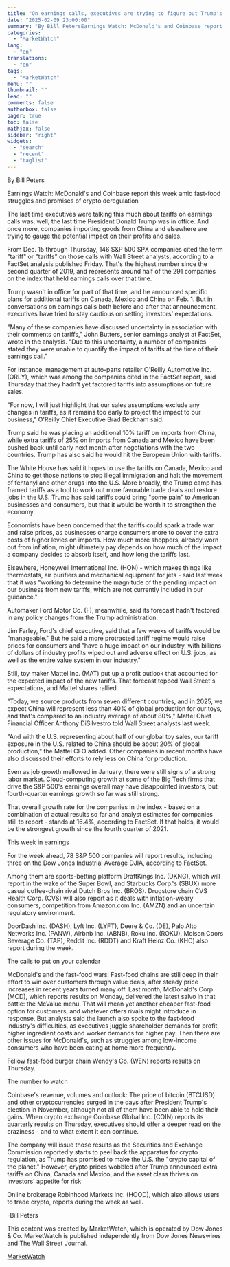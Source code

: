 ```yaml
---
title: "On earnings calls, executives are trying to figure out Trump's tariffs"
date: "2025-02-09 23:00:00"
summary: "By Bill PetersEarnings Watch: McDonald's and Coinbase report this week amid fast-food struggles and promises of crypto deregulationThe last time executives were talking this much about tariffs on earnings calls was, well, the last time President Donald Trump was in office. And once more, companies importing goods from China and..."
categories:
  - "MarketWatch"
lang:
  - "en"
translations:
  - "en"
tags:
  - "MarketWatch"
menu: ""
thumbnail: ""
lead: ""
comments: false
authorbox: false
pager: true
toc: false
mathjax: false
sidebar: "right"
widgets:
  - "search"
  - "recent"
  - "taglist"
---
```


By Bill Peters

Earnings Watch: McDonald's and Coinbase report this week amid fast-food struggles and promises of crypto deregulation

The last time executives were talking this much about tariffs on earnings calls was, well, the last time President Donald Trump was in office. And once more, companies importing goods from China and elsewhere are trying to gauge the potential impact on their profits and sales.

From Dec. 15 through Thursday, 146 S&P 500 SPX companies cited the term "tariff" or "tariffs" on those calls with Wall Street analysts, according to a FactSet analysis published Friday. That's the highest number since the second quarter of 2019, and represents around half of the 291 companies on the index that held earnings calls over that time.

Trump wasn't in office for part of that time, and he announced specific plans for additional tariffs on Canada, Mexico and China on Feb. 1. But in conversations on earnings calls both before and after that announcement, executives have tried to stay cautious on setting investors' expectations.

"Many of these companies have discussed uncertainty in association with their comments on tariffs," John Butters, senior earnings analyst at FactSet, wrote in the analysis. "Due to this uncertainty, a number of companies stated they were unable to quantify the impact of tariffs at the time of their earnings call."

For instance, management at auto-parts retailer O'Reilly Automotive Inc. (ORLY), which was among the companies cited in the FactSet report, said Thursday that they hadn't yet factored tariffs into assumptions on future sales.

"For now, I will just highlight that our sales assumptions exclude any changes in tariffs, as it remains too early to project the impact to our business," O'Reilly Chief Executive Brad Beckham said.

Trump said he was placing an additional 10% tariff on imports from China, while extra tariffs of 25% on imports from Canada and Mexico have been pushed back until early next month after negotiations with the two countries. Trump has also said he would hit the European Union with tariffs.

The White House has said it hopes to use the tariffs on Canada, Mexico and China to get those nations to stop illegal immigration and halt the movement of fentanyl and other drugs into the U.S. More broadly, the Trump camp has framed tariffs as a tool to work out more favorable trade deals and restore jobs in the U.S. Trump has said tariffs could bring "some pain" to American businesses and consumers, but that it would be worth it to strengthen the economy.

Economists have been concerned that the tariffs could spark a trade war and raise prices, as businesses charge consumers more to cover the extra costs of higher levies on imports. How much more shoppers, already worn out from inflation, might ultimately pay depends on how much of the impact a company decides to absorb itself, and how long the tariffs last.

Elsewhere, Honeywell International Inc. (HON) - which makes things like thermostats, air purifiers and mechanical equipment for jets - said last week that it was "working to determine the magnitude of the pending impact on our business from new tariffs, which are not currently included in our guidance."

Automaker Ford Motor Co. (F), meanwhile, said its forecast hadn't factored in any policy changes from the Trump administration.

Jim Farley, Ford's chief executive, said that a few weeks of tariffs would be "manageable." But he said a more protracted tariff regime would raise prices for consumers and "have a huge impact on our industry, with billions of dollars of industry profits wiped out and adverse effect on U.S. jobs, as well as the entire value system in our industry."

Still, toy maker Mattel Inc. (MAT) put up a profit outlook that accounted for the expected impact of the new tariffs. That forecast topped Wall Street's expectations, and Mattel shares rallied.

"Today, we source products from seven different countries, and in 2025, we expect China will represent less than 40% of global production for our toys, and that's compared to an industry average of about 80%," Mattel Chief Financial Officer Anthony DiSilvestro told Wall Street analysts last week.

"And with the U.S. representing about half of our global toy sales, our tariff exposure in the U.S. related to China should be about 20% of global production," the Mattel CFO added. Other companies in recent months have also discussed their efforts to rely less on China for production.

Even as job growth mellowed in January, there were still signs of a strong labor market. Cloud-computing growth at some of the Big Tech firms that drive the S&P 500's earnings overall may have disappointed investors, but fourth-quarter earnings growth so far was still strong.

That overall growth rate for the companies in the index - based on a combination of actual results so far and analyst estimates for companies still to report - stands at 16.4%, according to FactSet. If that holds, it would be the strongest growth since the fourth quarter of 2021.

This week in earnings

For the week ahead, 78 S&P 500 companies will report results, including three on the Dow Jones Industrial Average DJIA, according to FactSet.

Among them are sports-betting platform DraftKings Inc. (DKNG), which will report in the wake of the Super Bowl, and Starbucks Corp.'s (SBUX) more casual coffee-chain rival Dutch Bros Inc. (BROS). Drugstore chain CVS Health Corp. (CVS) will also report as it deals with inflation-weary consumers, competition from Amazon.com Inc. (AMZN) and an uncertain regulatory environment.

DoorDash Inc. (DASH), Lyft Inc. (LYFT), Deere & Co. (DE), Palo Alto Networks Inc. (PANW), Airbnb Inc. (ABNB), Roku Inc. (ROKU), Molson Coors Beverage Co. (TAP), Reddit Inc. (RDDT) and Kraft Heinz Co. (KHC) also report during the week.

The calls to put on your calendar

McDonald's and the fast-food wars: Fast-food chains are still deep in their effort to win over customers through value deals, after steady price increases in recent years turned many off. Last month, McDonald's Corp. (MCD), which reports results on Monday, delivered the latest salvo in that battle: the McValue menu. That will mean yet another cheaper fast-food option for customers, and whatever offers rivals might introduce in response. But analysts said the launch also spoke to the fast-food industry's difficulties, as executives juggle shareholder demands for profit, higher ingredient costs and worker demands for higher pay. Then there are other issues for McDonald's, such as struggles among low-income consumers who have been eating at home more frequently.

Fellow fast-food burger chain Wendy's Co. (WEN) reports results on Thursday.

The number to watch

Coinbase's revenue, volumes and outlook: The price of bitcoin (BTCUSD) and other cryptocurrencies surged in the days after President Trump's election in November, although not all of them have been able to hold their gains. When crypto exchange Coinbase Global Inc. (COIN) reports its quarterly results on Thursday, executives should offer a deeper read on the craziness - and to what extent it can continue.

The company will issue those results as the Securities and Exchange Commission reportedly starts to peel back the apparatus for crypto regulation, as Trump has promised to make the U.S. the "crypto capital of the planet." However, crypto prices wobbled after Trump announced extra tariffs on China, Canada and Mexico, and the asset class thrives on investors' appetite for risk

Online brokerage Robinhood Markets Inc. (HOOD), which also allows users to trade crypto, reports during the week as well.

-Bill Peters

This content was created by MarketWatch, which is operated by Dow Jones & Co. MarketWatch is published independently from Dow Jones Newswires and The Wall Street Journal.

[MarketWatch](https://www.tradingview.com/news/DJN_SN20250209000701:0/)
